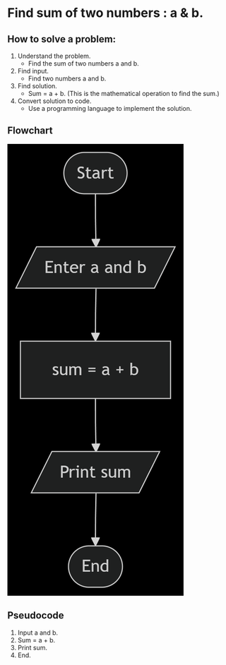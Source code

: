 # Find sum of two numbers : a & b.

## How to solve a problem:
1. Understand the problem.
   - Find the sum of two numbers a and b.
2. Find input.
   - Find two numbers a and b.
3. Find solution.
   - Sum = a + b. (This is the mathematical operation to find the sum.)
4. Convert solution to code.
   - Use a programming language to implement the solution.

## Flowchart
![alt text](flowchart.png)

## Pseudocode
1. Input a and b.
2. Sum = a + b.
3. Print sum.
4. End.
